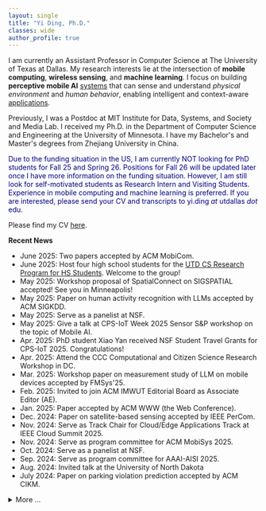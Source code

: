 ```yaml
---
layout: single
title: "Yi Ding, Ph.D."
classes: wide
author_profile: true
---
```


I am currently an Assistant Professor in Computer Science at The University of Texas at Dallas. My research interests lie at the intersection of  **mobile computing**, **wireless sensing**, and **machine learning**. I focus on building **perceptive mobile AI** <u>systems</u> that can sense and understand *physical environment* and *human behavior*, enabling intelligent and context-aware <u>applications</u>.

Previously, I was a Postdoc at MIT Institute for Data, Systems, and Society and Media Lab. I received my Ph.D. in the Department of Computer Science and Engineering at the University of Minnesota. I have my Bachelor's and Master's degrees from Zhejiang University in China.

<span style="color:Navy">Due to the funding situation in the US, I am currently NOT looking for PhD students for Fall 25 and Spring 26. Positions for Fall 26 will be updated later once I have more information on the funding situation. However, I am still look for self-motivated students as Research Intern and Visiting Students. Experience in mobile computing and machine learning is preferred. If you are interested, please send your CV and transcripts to yi.ding *at* utdallas *dot* edu</span>.

Please find my CV [here](https://yi-ding.me/assets/files/CV_Yi.pdf).


**Recent News**

* June 2025: Two papers accepted by ACM MobiCom.
* June 2025: Host four high school students for the [UTD CS Research Program for HS Students](https://k12.utdallas.edu/research/). Welcome to the group!
* May 2025: Workshop proposal of SpatialConnect on SIGSPATIAL accepted! See you in Minneapolis!
* May 2025: Paper on human activity recognition with LLMs accepted by ACM SIGKDD.
* May 2025: Serve as a panelist at NSF.
* May 2025: Give a talk at CPS-IoT Week 2025 Sensor S&P workshop on the topic of Mobile AI.
* Apr. 2025: PhD student Xiao Yan received NSF Student Travel Grants for CPS-IoT 2025. Congratulations!
* Apr. 2025: Attend the CCC Computational and Citizen Science Research Workshop in DC. 
* Mar. 2025: Workshop paper on measurement study of LLM on mobile devices accepted by FMSys'25.
* Feb. 2025: Invited to join ACM IMWUT Editorial Board as Associate Editor (AE).
* Jan. 2025: Paper accepted by ACM WWW (the Web Conference).
* Dec. 2024: Paper on satellite-based sensing accepted by IEEE PerCom.
* Nov. 2024: Serve as Track Chair for Cloud/Edge Applications Track at IEEE Cloud Summit 2025.
* Nov. 2024: Serve as program committee for ACM MobiSys 2025.
* Oct. 2024: Serve as a panelist at NSF.
* Sep. 2024: Serve as program committee for AAAI-AISI 2025.
* Aug. 2024: Invited talk at the University of North Dakota
* July 2024: Paper on parking violation prediction accepted by ACM CIKM.
<details markdown=block>
<summary>More ...</summary>
<br>

* May 2024: Paper accepted by IEEE TKDE.
* May 2024: Serve as a panelist at NSF.
* May 2024: Attend CPS/IoT Week 2024 in Hong Kong.
* Apr. 2024: Serve as program committee on the SIGCOMM'24 Posters and Demos.
* Apr. 2024: Serve as a panelist at NSF.
* Apr. 2024: Two papers accepted by UbiComp/IMWUT.
* Mar. 2024: Attend NSF CPS PI Meeting as Aspiring PI.
* Feb. 2024: Attend NSF S&CC PI Meeting as a program participant.
* Dec. 2023: Paper accepted by IEEE TMC.
* Nov. 2023: Presentation on NSF IoT/S&CC workshop at UW
* Sep. 2023: Paper accepted by VLDB 2024.
* Aug. 2023: Start Assistant Professor appointment at UT Dallas.
* Jul. 2023: Serve as program committee on the SIGCOMM'23 Posters and Demos.
* Apr. 2023: Co-authored paper accepted by ACM Transactions on Sensor Networks (TOSN).
* Mar. 2023: Serve as a reviewer for ACM SIGKDD 2023.
* Oct. 2022: Start postdoctoral associate appointment at MIT.
* Aug. 2022: Co-authored paper accepted by ACM SIGSPATIAL 2022.
* Aug. 2022: Present **Para-Pred** at KDD. Glad to see some new friends and old friends.
* Jul. 2022: Gave a talk at [Kargo](https://mykargo.com/).
* Jul. 2022: 1st-authored paper accepted by IEEE/ACM ToN.
* Jun. 2022: I gave a talk to the Location-based Service (LBS) team in ByteDance.
* May. 2022: Co-authored paper accepted by ACM SIGKDD'22.
* Apr. 2022: Selected to participate in the [CPS Rising Stars Workshop 2022](https://cps-rising-stars2022.com/).
* Apr. 2022: Co-authored paper accepted by ACM IMWUT (UbiComp'22).
* Feb. 2022: 2nd-authored paper accepted by ACM MobiCom'22.
* Jan. 2022: 1st-authored paper **P2-Loc** accepted by ACM IMWUT (UbiComp'22).
* Nov. 2021: Co-authored paper won the outstanding paper award at IEEE RTSS'21.
* Oct. 2021: **VALID** mentioned in MIT Technology Review.
* Oct. 2021: 1st-author paper **SmartLoc** accepted by ACM IMWUT (UbiComp'22).
* Aug. 2021: Co-authored paper accepted by IEEE RTSS'21.
* Jul. 2021: 2nd-author paper **ALWAES** accepted by ACM IMWUT (UbiComp'21).
* Jul. 2021: 1st-author paper accepted by IEEE/ACM ToN.
* Jul. 2021: [Data-set](https://tianchi.aliyun.com/dataset/dataDetail?dataId=106807) released of on-demand delivery order distribution in Shenzhen.
* Jul. 2021: 1st-author paper **RL-Dispatch** accepted by ACM IMWUT (UbiComp'21).
* Apr. 2021: 1st-author paper **VALID** accepted by SIGCOMM' 21.
* Apr. 2021: **aBeacon** paper presented at [NSDI' 21](https://www.usenix.org/conference/nsdi21/presentation/ding).
* Sep. 2020: [Data-set](https://tianchi.aliyun.com/dataset/dataDetail?dataId=76359) released of Bluetooth beacons, couriers' reports, and trajectories.
* Aug. 2020: **aBeacon** system introduced in [Alibaba Tech. officials accounts](https://mp.weixin.qq.com/s/7jVa-K-qUlYIrCg3YpPSEQ).
* Aug. 2020: 2nd-author paper **Trans-Loc** accepted by MobiCom' 20.
* Jun. 2020: 1st-author paper **aBeacon** accepted by NSDI' 21.

</details>

